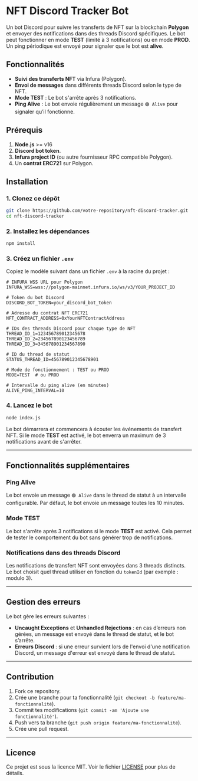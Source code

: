 # NFT Discord Tracker Bot

Un bot Discord pour suivre les transferts de NFT sur la blockchain **Polygon** et envoyer des notifications dans des threads Discord spécifiques. Le bot peut fonctionner en mode **TEST** (limité à 3 notifications) ou en mode **PROD**. Un ping périodique est envoyé pour signaler que le bot est **alive**.

## Fonctionnalités

- **Suivi des transferts NFT** via Infura (Polygon).
- **Envoi de messages** dans différents threads Discord selon le type de NFT.
- **Mode TEST** : Le bot s'arrête après 3 notifications.
- **Ping Alive** : Le bot envoie régulièrement un message `🟢 Alive` pour signaler qu’il fonctionne.

## Prérequis

1. **Node.js** >= v16
2. **Discord bot token**.
3. **Infura project ID** (ou autre fournisseur RPC compatible Polygon).
4. Un **contrat ERC721** sur Polygon.

## Installation

### 1. Clonez ce dépôt

```bash
git clone https://github.com/votre-repository/nft-discord-tracker.git
cd nft-discord-tracker
````

### 2. Installez les dépendances

```bash
npm install
```

### 3. Créez un fichier `.env`

Copiez le modèle suivant dans un fichier `.env` à la racine du projet :

```env
# INFURA WSS URL pour Polygon
INFURA_WSS=wss://polygon-mainnet.infura.io/ws/v3/YOUR_PROJECT_ID

# Token du bot Discord
DISCORD_BOT_TOKEN=your_discord_bot_token

# Adresse du contrat NFT ERC721
NFT_CONTRACT_ADDRESS=0xYourNFTContractAddress

# IDs des threads Discord pour chaque type de NFT
THREAD_ID_1=123456789012345678
THREAD_ID_2=234567890123456789
THREAD_ID_3=345678901234567890

# ID du thread de statut
STATUS_THREAD_ID=456789012345678901

# Mode de fonctionnement : TEST ou PROD
MODE=TEST  # ou PROD

# Intervalle du ping alive (en minutes)
ALIVE_PING_INTERVAL=10
```

### 4. Lancez le bot

```bash
node index.js
```

Le bot démarrera et commencera à écouter les événements de transfert NFT. Si le mode **TEST** est activé, le bot enverra un maximum de 3 notifications avant de s'arrêter.

---

## Fonctionnalités supplémentaires

### **Ping Alive**

Le bot envoie un message `🟢 Alive` dans le thread de statut à un intervalle configurable. Par défaut, le bot envoie un message toutes les 10 minutes.

### **Mode TEST**

Le bot s'arrête après 3 notifications si le mode **TEST** est activé. Cela permet de tester le comportement du bot sans générer trop de notifications.

### **Notifications dans des threads Discord**

Les notifications de transfert NFT sont envoyées dans 3 threads distincts. Le bot choisit quel thread utiliser en fonction du `tokenId` (par exemple : modulo 3).

---

## Gestion des erreurs

Le bot gère les erreurs suivantes :

* **Uncaught Exceptions** et **Unhandled Rejections** : en cas d’erreurs non gérées, un message est envoyé dans le thread de statut, et le bot s’arrête.
* **Erreurs Discord** : si une erreur survient lors de l'envoi d'une notification Discord, un message d'erreur est envoyé dans le thread de statut.

---

## Contribution

1. Fork ce repository.
2. Crée une branche pour ta fonctionnalité (`git checkout -b feature/ma-fonctionnalité`).
3. Commit tes modifications (`git commit -am 'Ajoute une fonctionnalité'`).
4. Push vers ta branche (`git push origin feature/ma-fonctionnalité`).
5. Crée une pull request.

---

## Licence

Ce projet est sous la licence MIT. Voir le fichier [LICENSE](LICENSE) pour plus de détails.